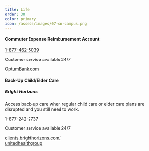 ```yaml
---
title: Life
order: 30
color: primary
icon: /assets/images/07-on-campus.png
---
```


#### Commuter Expense Reimbursement Account

[1-877-462-5039](tel://+1-877-462-5039 "1-877-462-5039")

Customer service available 24/7

[OptumBank.com](https://www.optumbank.com/ "OptumBank.com in a new tab")

#### Back-Up Child/Elder Care

##### Bright Horizons

Access back-up care when regular child care or elder care plans are disrupted and you still need to work.

[1-877-242-2737](tel://+1-877-242-2737 "1-877-242-2737")

Customer service available 24/7

[clients.brighthorizons.com/<br/>unitedhealthgroup](https://my.brighthorizons.com/?clientguid=1F9027C2-047D-E411-BA3A-005056991899 "clients.brighthorizons.com/unitedhealthgroup in a new tab")
